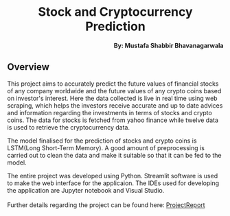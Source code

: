 <h1 align="center">Stock and Cryptocurrency Prediction </h1>

<p align="right"><b>By: Mustafa Shabbir Bhavanagarwala</b></p>

## Overview
<p>This project aims to accurately predict the future values of financial stocks of any company worldwide and the future values of any
crypto coins based on investor's interest. Here the data collected is live in real time using web scraping, which helps the investors receive accurate and up to date advices and information regarding the investments in terms of stocks and crypto coins. The data for stocks is fetched from yahoo finance while twelve data is used to retrieve the cryptocurrency data.</p>

<p>The model finalised for the prediction of stocks and crypto coins is LSTM(Long Short-Term Memory). A good amount of preprocessing is carried out to clean the data and make it suitable so that it can be fed to the model.<p>

The entire project was developed using Python. Streamlit software is used to make the web interface for the applicaion. The IDEs used for developing the application are Jupyter notebook and Visual Studio.
<br>
<br>
Further details regarding the project can be found here: [ProjectReport](FinalReport.pdf)

</p>